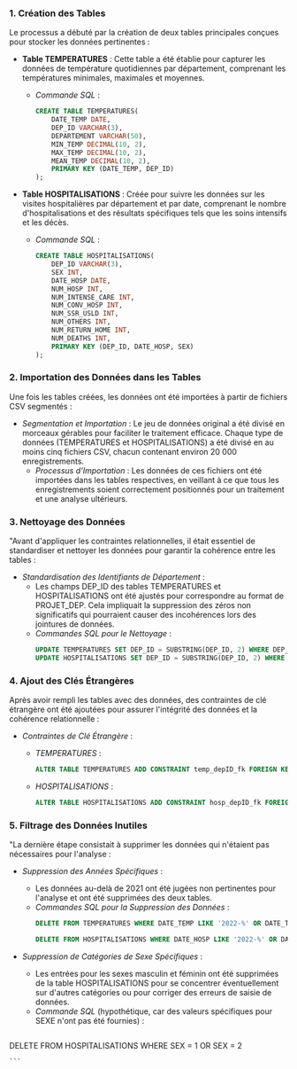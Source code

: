 
 ### 1. Création des Tables

Le processus a débuté par la création de deux tables principales conçues pour stocker les données pertinentes :

- **Table TEMPERATURES** : Cette table a été établie pour capturer les données de température quotidiennes par département, comprenant les températures minimales, maximales et moyennes.
  - *Commande SQL* :
    ```sql
    CREATE TABLE TEMPERATURES(
        DATE_TEMP DATE,
        DEP_ID VARCHAR(3),
        DEPARTEMENT VARCHAR(50),
        MIN_TEMP DECIMAL(10, 2),
        MAX_TEMP DECIMAL(10, 2),
        MEAN_TEMP DECIMAL(10, 2),
        PRIMARY KEY (DATE_TEMP, DEP_ID)
    );
    ```

- **Table HOSPITALISATIONS** : Créée pour suivre les données sur les visites hospitalières par département et par date, comprenant le nombre d'hospitalisations et des résultats spécifiques tels que les soins intensifs et les décès.
  - *Commande SQL* :
    ```sql
    CREATE TABLE HOSPITALISATIONS(
        DEP_ID VARCHAR(3),
        SEX INT,
        DATE_HOSP DATE,
        NUM_HOSP INT,
        NUM_INTENSE_CARE INT,
        NUM_CONV_HOSP INT,
        NUM_SSR_USLD INT,
        NUM_OTHERS INT,
        NUM_RETURN_HOME INT,
        NUM_DEATHS INT,
        PRIMARY KEY (DEP_ID, DATE_HOSP, SEX)
    );
    ```

### 2. Importation des Données dans les Tables

Une fois les tables créées, les données ont été importées à partir de fichiers CSV segmentés :

- *Segmentation et Importation* : Le jeu de données original a été divisé en morceaux gérables pour faciliter le traitement efficace. Chaque type de données (TEMPERATURES et HOSPITALISATIONS) a été divisé en au moins cinq fichiers CSV, chacun contenant environ 20 000 enregistrements.
  - *Processus d'Importation* : Les données de ces fichiers ont été importées dans les tables respectives, en veillant à ce que tous les enregistrements soient correctement positionnés pour un traitement et une analyse ultérieurs.

 ### 3. Nettoyage des Données

"Avant d'appliquer les contraintes relationnelles, il était essentiel de standardiser et nettoyer les données pour garantir la cohérence entre les tables :

- *Standardisation des Identifiants de Département* :
  - Les champs DEP_ID des tables TEMPERATURES et HOSPITALISATIONS ont été ajustés pour correspondre au format de PROJET_DEP. Cela impliquait la suppression des zéros non significatifs qui pourraient causer des incohérences lors des jointures de données.
  - *Commandes SQL pour le Nettoyage* :
    ```sql
    UPDATE TEMPERATURES SET DEP_ID = SUBSTRING(DEP_ID, 2) WHERE DEP_ID LIKE '0%';
    UPDATE HOSPITALISATIONS SET DEP_ID = SUBSTRING(DEP_ID, 2) WHERE DEP_ID LIKE '0%';
    ```
### 4. Ajout des Clés Étrangères

Après avoir rempli les tables avec des données, des contraintes de clé étrangère ont été ajoutées pour assurer l'intégrité des données et la cohérence relationnelle :

- *Contraintes de Clé Étrangère* :
  - *TEMPERATURES* :
    ```sql
    ALTER TABLE TEMPERATURES ADD CONSTRAINT temp_depID_fk FOREIGN KEY (DEP_ID) REFERENCES PROJET_DEP(codeD);
    ```
  
  - *HOSPITALISATIONS* :
    ```sql
    ALTER TABLE HOSPITALISATIONS ADD CONSTRAINT hosp_depID_fk FOREIGN KEY (DEP_ID) REFERENCES PROJET_DEP(codeD);
  
    ```
 ### 5. Filtrage des Données Inutiles

"La dernière étape consistait à supprimer les données qui n'étaient pas nécessaires pour l'analyse :

- *Suppression des Années Spécifiques* :
  - Les données au-delà de 2021 ont été jugées non pertinentes pour l'analyse et ont été supprimées des deux tables.
  - *Commandes SQL pour la Suppression des Données* :
    ```sql
    DELETE FROM TEMPERATURES WHERE DATE_TEMP LIKE '2022-%' OR DATE_TEMP LIKE '2023-%' OR DATE_TEMP LIKE '2024-%';

    DELETE FROM HOSPITALISATIONS WHERE DATE_HOSP LIKE '2022-%' OR DATE_HOSP LIKE '2023-%';
    ```
    

- *Suppression de Catégories de Sexe Spécifiques* :
  - Les entrées pour les sexes masculin et féminin ont été supprimées de la table HOSPITALISATIONS pour se concentrer éventuellement sur d'autres catégories ou pour corriger des erreurs de saisie de données.
  - *Commande SQL* (hypothétique, car des valeurs spécifiques pour SEXE n'ont pas été fournies) :
    ```sql
 DELETE 
FROM HOSPITALISATIONS 
WHERE SEX = 1 OR SEX = 2

    ```
